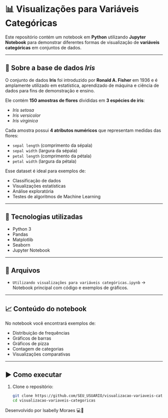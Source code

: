 # 📊 Visualizações para Variáveis Categóricas

Este repositório contém um notebook em **Python** utilizando **Jupyter Notebook** para demonstrar diferentes formas de visualização de **variáveis categóricas** em conjuntos de dados.

---

## 📂 Sobre a base de dados *Iris*
O conjunto de dados **Iris** foi introduzido por **Ronald A. Fisher** em 1936 e é amplamente utilizado em estatística, aprendizado de máquina e ciência de dados para fins de demonstração e ensino.

Ele contém **150 amostras de flores** divididas em **3 espécies de íris**:
- *Iris setosa*
- *Iris versicolor*
- *Iris virginica*

Cada amostra possui **4 atributos numéricos** que representam medidas das flores:
- `sepal length` (comprimento da sépala)
- `sepal width` (largura da sépala)
- `petal length` (comprimento da pétala)
- `petal width` (largura da pétala)

Esse dataset é ideal para exemplos de:
- Classificação de dados
- Visualizações estatísticas
- Análise exploratória
- Testes de algoritmos de Machine Learning

---

## 🚀 Tecnologias utilizadas
- Python 3
- Pandas
- Matplotlib
- Seaborn
- Jupyter Notebook

---

## 📂 Arquivos
- `Utilizando visualizações para variáveis categóricas.ipynb` → Notebook principal com código e exemplos de gráficos.

---

## 📈 Conteúdo do notebook
No notebook você encontrará exemplos de:
- Distribuição de frequências
- Gráficos de barras
- Gráficos de pizza
- Contagem de categorias
- Visualizações comparativas

---

## ▶️ Como executar
1. Clone o repositório:
   ```bash
   git clone https://github.com/SEU_USUARIO/visualizacao-variaveis-categoricas.git
   cd visualizacao-variaveis-categoricas

Desenvolvido por Isabelly Moraes 💻🚀

